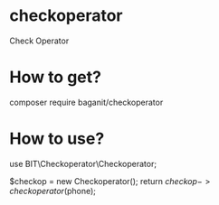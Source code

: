 # checkoperator
Check Operator

How to get?
================
composer require baganit/checkoperator

How to use?
===============
use BIT\Checkoperator\Checkoperator;

$checkop = new Checkoperator();
return $checkop->checkoperator($phone);
